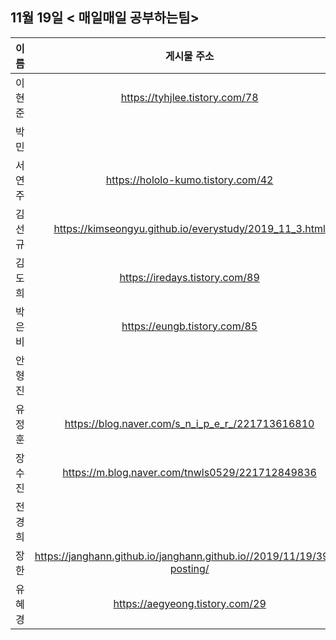 ## 11월 19일  < 매일매일 공부하는팀>

| 이름   |                         게시물 주소                          |
| ------ | :----------------------------------------------------------: |
| 이현준 |                https://tyhjlee.tistory.com/78                |
| 박민   |                                                              |
| 서연주 |              https://hololo-kumo.tistory.com/42              |
| 김선규 |    https://kimseongyu.github.io/everystudy/2019_11_3.html    |
| 김도희 |                https://iredays.tistory.com/89                |
| 박은비 |                 https://eungb.tistory.com/85                 |
| 안형진 |                                                              |
| 유정훈 |       https://blog.naver.com/s_n_i_p_e_r_/221713616810       |
| 장수진 |       https://m.blog.naver.com/tnwls0529/221712849836        |
| 전경희 |                                                              |
| 장한   | https://janghann.github.io/janghann.github.io//2019/11/19/39th-posting/ |
| 유혜경 |               https://aegyeong.tistory.com/29                |

